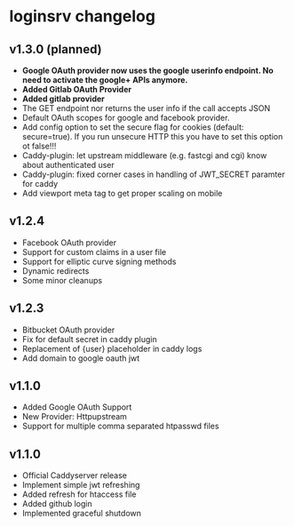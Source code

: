 
# loginsrv changelog

## v1.3.0 (planned)

* __Google OAuth provider now uses the google userinfo endpoint. No need to activate the google+ APIs anymore.__
* __Added Gitlab OAuth Provider__
* __Added gitlab provider__
* The GET endpoint nor returns the user info if the call accepts JSON
* Default OAuth scopes for google and facebook provider.
* Add config option to set the secure flag for cookies (default: secure=true). If you run unsecure HTTP this you have to set this option ot false!!!
* Caddy-plugin: let upstream middleware (e.g. fastcgi and cgi) know about authenticated user
* Caddy-plugin: fixed corner cases in handling of JWT_SECRET paramter for caddy
* Add viewport meta tag to get proper scaling on mobile

## v1.2.4

* Facebook OAuth provider
* Support for custom claims in a user file
* Support for elliptic curve signing methods
* Dynamic redirects
* Some minor cleanups


## v1.2.3

* Bitbucket OAuth provider
* Fix for default secret in caddy plugin
* Replacement of {user} placeholder in caddy logs
* Add domain to google oauth jwt


## v1.1.0


* Added Google OAuth Support
* New Provider: Httpupstream
* Support for multiple comma separated htpasswd files


## v1.1.0

* Official Caddyserver release
* Implement simple jwt refreshing
* Added refresh for htaccess file
* Added github login
* Implemented graceful shutdown

